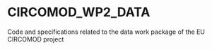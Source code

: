 # CIRCOMOD_WP2_DATA
Code and specifications related to the data work package of the EU CIRCOMOD project

